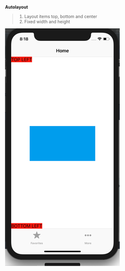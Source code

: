 
**Autolayout**

>  1. Layout items top, bottom and center
>  2. Fixed width and height

 
![enter image description here](https://github.com/rintoandrews90/AutoLayout/blob/master/Images/Basic%20Auto%20Layout.png?raw=true)


